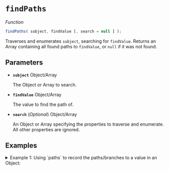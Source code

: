 # `findPaths`

*Function*
```JavaScript
findPaths( subject, findValue [, search = null ] );
```
Traverses and enumerates `subject`, searching for `findValue`. Returns an Array containing all found paths to `findValue`, or `null` if it was not found.

## Parameters
- **`subject`** Object/Array

  The Object or Array to search.

- **`findValue`** Object/Array

  The value to find the path of.

- **`search`** (*Optional*) Object/Array

  An Object or Array specifying the properties to traverse and enumerate. All other properties are ignored.

## Examples
<details><summary>Example 1: Using `paths` to record the paths/branches to a value in an Object:</summary>

```JavaScript
var subject = {
  string1: "Pretty",
  string2: "Little Trees",
  array1: [
    "Little Clouds",
    "Little Trees"
  ]
};

var paths = differentia.findPaths(subject, "Little Trees");

console.log(paths);
/* Logs:
[
  ["string2"],
  ["array1", "1"]
]
*/
```
</details>